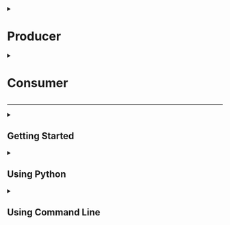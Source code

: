<details>
  <summary><h1>Producer</h1></summary>
  
  <h3>Producers Influence Throughput via Partitions</h3>
  Producer client applications influence Kafka throughput scalability by distributing messages they produce across the available partitions assigned to the topic they are writing to.

  <br>

  <h4>Two Methods for Distributing Messages across Topic Partitions:</h4>
  <details>
    <summary><b>Message Key Hashing Algorithm</b></summary>
    <ul>
      <li><b>If a message key is specified</b> then the producer client performs a hash based calculation for aprtition assignment</li>
      <li>hash(key) % num partitions</li>
      <li>All messages that share the same key will be colocated in the same partition maintained in order of arrival to Kafka</li>
    </ul>
  </details>
  <details>
    <summary><b>Round Robin</b></summary>
    <ul>
      <li>If no message key is specified then the producer client distributes the messages it produces round robin style across the partitions</li>
    </ul>
  </details>
  
  <img src="./img/producer_high_level.png" title="Kafka Producer">

  <h3>Detailed Overview of Kafka Producer</h3>
  <img src="./img/producer_flow.png" title="Kafka Producer Overview">

  * By default, one record is sent at a time. ```batchsize``` can be changed to better utilize compute and network resources.
  
  * To prevent duplication of the same data due to Producer-Broker connection issues, set ```enable.idempotence``` = 1

  * If data sequence is important, set ```max.in.inflight.request.per.connection``` = 1
</details>

<details>
  <summary><h1>Consumer</h1></summary>
</details>

<hr>

<details>
  <summary><h2>Getting Started</h2></summary>  
  
  Within the directory:
  ### Start up docker-composer
  ```
  > docker-composer up -d
  ```
  ### Show state of composer
  ```
  > docker-compose ps
  ```
  ### Turn off docker environment
  ```
  > docker-composer down -v
  ```
</details>

<details>
  <summary><h2>Using Python</h2></summary>
  
  Start the Kafka Python file ```main.py``` using 
  ```
  > uvicorn main:app --reload
  ```
  
  Start a Consumer in a separate console
  ```
  > docker exec -it cli-tools kafka-console-consumer --bootstrap-server broker0:29092 --topic people.basic.python
  ```
  
  Calling a POST request configured in ```main.py```
  ```
  > http POST :8088/api/people count:=3
  ```
  The Consumer should should show any data if available.
</details>

<details>
  <summary><h2>Using Command Line</h2></summary>
  
  ### Topic Management via CLI within dockerized environment
  ```
  > docker-compose ps
  ```
  There should be a cli-tools container
  
  List Topics inside the Kafka environment
  ```
  > docker exec -it cli-tools kafka-topics --boostrap-server --list broker0:29092,broker1:29093,broker2:29094
  ```
  
  ### Create Topic
  Listing the partition and replication number will override the value specified inside the ```docker-composer.yml```
  ```
  > docker exec -it cli-tools kafka-topics --boostrap-server --create broker0:29092 --topic people --partitions 3 --replication-factor 3
  ```
  
  ### Describe Topics
  ```
  > docker exec -it cli-tools kafka-topics --boostrap-server --describe broker0:29092 --topic people
  ```
  
  ### Delete Topics 
  ```
  > docker exec -it cli-tools kafka-topics --boostrap-server --delete broker0:29092 --topic people
  ```
  
  ### Create Topic with different retention
  1 hour = 360000ms
  ```
  docker exec -it cli-tools kafka-topics --boostrap-server broker0:29092 --topic experiments --config rentention.ms=360000
  ```
  
  ### Describe configs
  ```
  > docker exec -it cli-tools kafka-configs --boostrap-server broker0:29092 --describe -- all --topic experiments
  ```
  
  ### Change Retention of a Topic
  Default retention periond is 2 weeks.
  ```
  > docker exec -it cli-tools kafka-configs --boostrap-server broker0:29092 --alter --entity-type topics --entity-name experiments --add-config retention.ms=500000
  ```
  
  ### Create compacted Topic 
  Topic name = experiments.latest (different name from experiments)
  ```
  > docker exec -it cli-tools kafka-topics --boostrap-server broker0:29092 --create --topic experiments.latest -config cleanup.policy=compact
  ```
  
  <hr>
  
  # Producer & Consumer API
  
  ### Start Producer
  ```
  > docker exec -it cli-tools kafka-console-producer --bootstrap-server broker0:29092 --topic people
  ```
  ### Start Consumer
  ```
  > docker exec -it cli-tools kafka-console-consumer --bootstrap-server broker0:29092 --topic people --from-beginning
  ```
  Within Producer CLI, try typing the following:
  ```
  > {"name":"Martin Fowler", "title":"Chief Scientist"}
  > {"name":"Zhamak Dehghani", "title":"Direct Tech Innovation"}
  ```
  The consumer CLI should reflect the changes accordingly.
  ```
  {"name":"Martin Fowler", "title":"Chief Scientist"}
  {"name":"Zhamak Dehghani", "title":"Direct Tech Innovation"}
  ```
  
  <br>
  
  <h3>Including Keys</h3>
  
  ### Start Producer
  ```
  > docker exec -it cli-tools kafka-console-producer --bootstrap-server broker0:29092 --topic people --property "parse.key=true" --property "key.separator=|"
  ```
  ### Start Consumer
  ```
  > docker exec -it cli-tools kafka-console-consumer --bootstrap-server broker0:29092 --topic people --from-beginning --property "print.key=true"
  ```
  Inputting key-value in the Producer will be as follows:
  ```
  > chief-scientist|{"name":"Martin Fowler", "title":"Chief Scientist"}
  > director-tech-innovation|{"name":"Zhamak Dehghani", "title":"Direct Tech Innovation"}
  ```
  The Consumer console will print the following:
  ```
  chief-scientist  {"name":"Martin Fowler", "title":"Chief Scientist"}
  director-tech-innvation  {"name":"Zhamak Dehghani", "title":"Direct Tech Innovation"}
  ```
</details>
